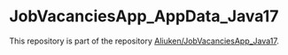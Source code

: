 # JobVacanciesApp_AppData_Java17

This repository is part of the repository [Aliuken/JobVacanciesApp_Java17](https://github.com/Aliuken/JobVacanciesApp_Java17).
